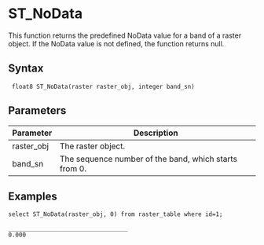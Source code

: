 # ST\_NoData

This function returns the predefined NoData value for a band of a raster object. If the NoData value is not defined, the function returns null.

## Syntax

```
 float8 ST_NoData(raster raster_obj, integer band_sn)
```

## Parameters

|Parameter|Description|
|---------|-----------|
|raster\_obj|The raster object.|
|band\_sn|The sequence number of the band, which starts from 0.|

## Examples

```
select ST_NoData(raster_obj, 0) from raster_table where id=1;

__________________________________
0.000
```

